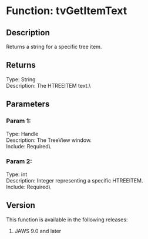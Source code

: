 # Function: tvGetItemText

## Description

Returns a string for a specific tree item.

## Returns

Type: String\
Description: The HTREEITEM text.\

## Parameters

### Param 1:

Type: Handle\
Description: The TreeView window.\
Include: Required\

### Param 2:

Type: int\
Description: Integer representing a specific HTREEITEM.\
Include: Required\

## Version

This function is available in the following releases:

1.  JAWS 9.0 and later
